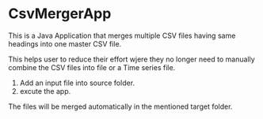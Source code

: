 # CsvMergerApp
This is a Java Application that merges multiple CSV files having same headings into one master CSV file.

This helps user to reduce their effort wjere they no longer need to manually combine the CSV files into file or a Time series file.

1. Add an input file into source folder.
2. excute the app.

The files will be merged automatically in the mentioned target folder.
